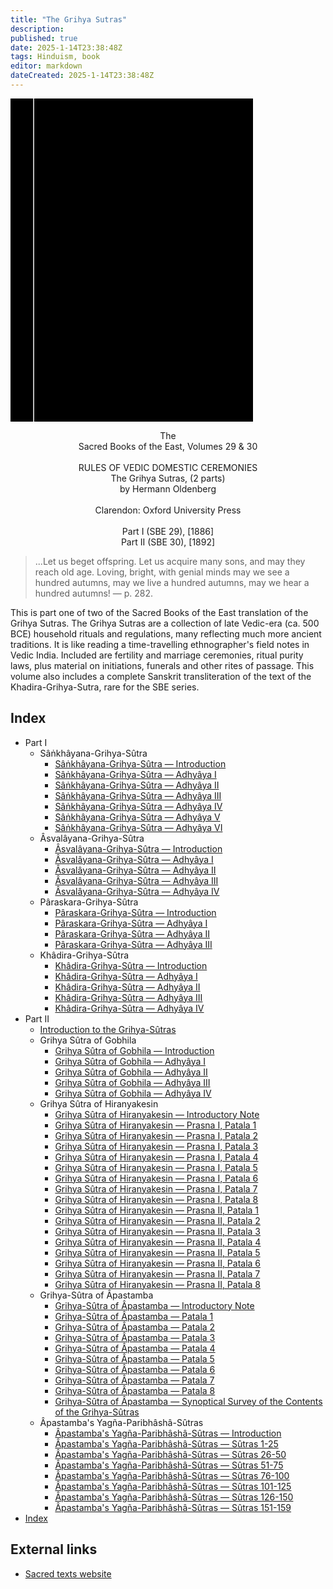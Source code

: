 ```yaml
---
title: "The Grihya Sutras"
description: 
published: true
date: 2025-1-14T23:38:48Z
tags: Hinduism, book
editor: markdown
dateCreated: 2025-1-14T23:38:48Z
---
```


<div class="urantiapedia-book-front urantiapedia-book-islam"><svg xmlns="http://www.w3.org/2000/svg" width="102.6mm" height="136.8mm" viewBox="0 0 102.6 136.8" version="1.1">	<g transform="translate(-7,-5)">		<rect width="9.6" height="136.8" x="7" y="5" />		<rect width="96.9" height="136.8" x="17" y="5" />		<text style="font-size:5px" x="61" y="22">Hermann Oldenberg (tr.)</text>		<text style="font-size:4px" x="61" y="125">1886-1892</text>		<text style="font-size:9px" x="61" y="60">The Grihya Sutras</text>		<text style="font-size:9px" x="61" y="70">(2 parts)</text>	</g></svg></div><p style="text-align:center;">The<br>Sacred Books of the East, Volumes 29 & 30<br><br>RULES OF VEDIC DOMESTIC CEREMONIES<br><span class="text-h3">The Grihya Sutras, (2 parts)</span><br><span class="text-h5">by Hermann Oldenberg</span><br><br>Clarendon: Oxford University Press<br><br>Part I (SBE 29), [1886]<br>Part II (SBE 30), [1892]<br></p>> ...Let us beget offspring.> Let us acquire many sons, and may they reach old age.> Loving, bright, with genial minds may we see a hundred autumns,> may we live a hundred autumns, may we hear a hundred autumns!> — p. 282.This is part one of two of the Sacred Books of the East translation of the Grihya Sutras. The Grihya Sutras are a collection of late Vedic-era (ca. 500 BCE) household rituals and regulations, many reflecting much more ancient traditions. It is like reading a time-travelling ethnographer's field notes in Vedic India. Included are fertility and marriage ceremonies, ritual purity laws, plus material on initiations, funerals and other rites of passage. This volume also includes a complete Sanskrit transliteration of the text of the Khadira-Grihya-Sutra, rare for the SBE series.
## Index

- Part I
	- Sâṅkhâyana-Grihya-Sûtra
		- [Sâṅkhâyana-Grihya-Sûtra — Introduction](/en/book/Hinduism/The_Grihya_Sutras/Sankhayana_Intro)
		- [Sâṅkhâyana-Grihya-Sûtra — Adhyâya I](/en/book/Hinduism/The_Grihya_Sutras/Sankhayana_1)
		- [Sâṅkhâyana-Grihya-Sûtra — Adhyâya II](/en/book/Hinduism/The_Grihya_Sutras/Sankhayana_2)
		- [Sâṅkhâyana-Grihya-Sûtra — Adhyâya III](/en/book/Hinduism/The_Grihya_Sutras/Sankhayana_3)
		- [Sâṅkhâyana-Grihya-Sûtra — Adhyâya IV](/en/book/Hinduism/The_Grihya_Sutras/Sankhayana_4)
		- [Sâṅkhâyana-Grihya-Sûtra — Adhyâya V](/en/book/Hinduism/The_Grihya_Sutras/Sankhayana_5)
		- [Sâṅkhâyana-Grihya-Sûtra — Adhyâya VI](/en/book/Hinduism/The_Grihya_Sutras/Sankhayana_6)
	- Âsvalâyana-Grihya-Sûtra
		- [Âsvalâyana-Grihya-Sûtra — Introduction](/en/book/Hinduism/The_Grihya_Sutras/Asvalayana_Intro)
		- [Âsvalâyana-Grihya-Sûtra — Adhyâya I](/en/book/Hinduism/The_Grihya_Sutras/Asvalayana_1)
		- [Âsvalâyana-Grihya-Sûtra — Adhyâya II](/en/book/Hinduism/The_Grihya_Sutras/Asvalayana_2)
		- [Âsvalâyana-Grihya-Sûtra — Adhyâya III](/en/book/Hinduism/The_Grihya_Sutras/Asvalayana_3)
		- [Âsvalâyana-Grihya-Sûtra — Adhyâya IV](/en/book/Hinduism/The_Grihya_Sutras/Asvalayana_4)
	- Pâraskara-Grihya-Sûtra
		- [Pâraskara-Grihya-Sûtra — Introduction](/en/book/Hinduism/The_Grihya_Sutras/Paraskara_Intro)
		- [Pâraskara-Grihya-Sûtra — Adhyâya I](/en/book/Hinduism/The_Grihya_Sutras/Paraskara_1)
		- [Pâraskara-Grihya-Sûtra — Adhyâya II](/en/book/Hinduism/The_Grihya_Sutras/Paraskara_2)
		- [Pâraskara-Grihya-Sûtra — Adhyâya III](/en/book/Hinduism/The_Grihya_Sutras/Paraskara_3)
	- Khâdira-Grihya-Sûtra
		- [Khâdira-Grihya-Sûtra — Introduction](/en/book/Hinduism/The_Grihya_Sutras/Khadira_Intro)
		- [Khâdira-Grihya-Sûtra — Adhyâya I](/en/book/Hinduism/The_Grihya_Sutras/Khadira_1)
		- [Khâdira-Grihya-Sûtra — Adhyâya II](/en/book/Hinduism/The_Grihya_Sutras/Khadira_2)
		- [Khâdira-Grihya-Sûtra — Adhyâya III](/en/book/Hinduism/The_Grihya_Sutras/Khadira_3)
		- [Khâdira-Grihya-Sûtra — Adhyâya IV](/en/book/Hinduism/The_Grihya_Sutras/Khadira_4)
- Part II
	- [Introduction to the Grihya-Sûtras](/en/book/Hinduism/The_Grihya_Sutras/Part_2_Introduction)
	- Grihya Sûtra of Gobhila
		- [Grihya Sûtra of Gobhila — Introduction](/en/book/Hinduism/The_Grihya_Sutras/Gobhila_Intro)
		- [Grihya Sûtra of Gobhila — Adhyâya I](/en/book/Hinduism/The_Grihya_Sutras/Gobhila_1)
		- [Grihya Sûtra of Gobhila — Adhyâya II](/en/book/Hinduism/The_Grihya_Sutras/Gobhila_2)
		- [Grihya Sûtra of Gobhila — Adhyâya III](/en/book/Hinduism/The_Grihya_Sutras/Gobhila_3)
		- [Grihya Sûtra of Gobhila — Adhyâya IV](/en/book/Hinduism/The_Grihya_Sutras/Gobhila_4)
	- Grihya Sûtra of Hiranyakesin
		- [Grihya Sûtra of Hiranyakesin — Introductory Note](/en/book/Hinduism/The_Grihya_Sutras/Hiranyakesin_1_Intro)
		- [Grihya Sûtra of Hiranyakesin — Prasna I, Patala 1](/en/book/Hinduism/The_Grihya_Sutras/Hiranyakesin_1_1)
		- [Grihya Sûtra of Hiranyakesin — Prasna I, Patala 2](/en/book/Hinduism/The_Grihya_Sutras/Hiranyakesin_1_2)
		- [Grihya Sûtra of Hiranyakesin — Prasna I, Patala 3](/en/book/Hinduism/The_Grihya_Sutras/Hiranyakesin_1_3)
		- [Grihya Sûtra of Hiranyakesin — Prasna I, Patala 4](/en/book/Hinduism/The_Grihya_Sutras/Hiranyakesin_1_4)
		- [Grihya Sûtra of Hiranyakesin — Prasna I, Patala 5](/en/book/Hinduism/The_Grihya_Sutras/Hiranyakesin_1_5)
		- [Grihya Sûtra of Hiranyakesin — Prasna I, Patala 6](/en/book/Hinduism/The_Grihya_Sutras/Hiranyakesin_1_6)
		- [Grihya Sûtra of Hiranyakesin — Prasna I, Patala 7](/en/book/Hinduism/The_Grihya_Sutras/Hiranyakesin_1_7)
		- [Grihya Sûtra of Hiranyakesin — Prasna I, Patala 8](/en/book/Hinduism/The_Grihya_Sutras/Hiranyakesin_1_8)
		- [Grihya Sûtra of Hiranyakesin — Prasna II, Patala 1](/en/book/Hinduism/The_Grihya_Sutras/Hiranyakesin_2_1)
		- [Grihya Sûtra of Hiranyakesin — Prasna II, Patala 2](/en/book/Hinduism/The_Grihya_Sutras/Hiranyakesin_2_2)
		- [Grihya Sûtra of Hiranyakesin — Prasna II, Patala 3](/en/book/Hinduism/The_Grihya_Sutras/Hiranyakesin_2_3)
		- [Grihya Sûtra of Hiranyakesin — Prasna II, Patala 4](/en/book/Hinduism/The_Grihya_Sutras/Hiranyakesin_2_4)
		- [Grihya Sûtra of Hiranyakesin — Prasna II, Patala 5](/en/book/Hinduism/The_Grihya_Sutras/Hiranyakesin_2_5)
		- [Grihya Sûtra of Hiranyakesin — Prasna II, Patala 6](/en/book/Hinduism/The_Grihya_Sutras/Hiranyakesin_2_6)
		- [Grihya Sûtra of Hiranyakesin — Prasna II, Patala 7](/en/book/Hinduism/The_Grihya_Sutras/Hiranyakesin_2_7)
		- [Grihya Sûtra of Hiranyakesin — Prasna II, Patala 8](/en/book/Hinduism/The_Grihya_Sutras/Hiranyakesin_2_8)
	- Grihya-Sûtra of Âpastamba
		- [Grihya-Sûtra of Âpastamba — Introductory Note](/en/book/Hinduism/The_Grihya_Sutras/Apastamba_Intro)
		- [Grihya-Sûtra of Âpastamba — Patala 1](/en/book/Hinduism/The_Grihya_Sutras/Apastamba_1)
		- [Grihya-Sûtra of Âpastamba — Patala 2](/en/book/Hinduism/The_Grihya_Sutras/Apastamba_2)
		- [Grihya-Sûtra of Âpastamba — Patala 3](/en/book/Hinduism/The_Grihya_Sutras/Apastamba_3)
		- [Grihya-Sûtra of Âpastamba — Patala 4](/en/book/Hinduism/The_Grihya_Sutras/Apastamba_4)
		- [Grihya-Sûtra of Âpastamba — Patala 5](/en/book/Hinduism/The_Grihya_Sutras/Apastamba_5)
		- [Grihya-Sûtra of Âpastamba — Patala 6](/en/book/Hinduism/The_Grihya_Sutras/Apastamba_6)
		- [Grihya-Sûtra of Âpastamba — Patala 7](/en/book/Hinduism/The_Grihya_Sutras/Apastamba_7)
		- [Grihya-Sûtra of Âpastamba — Patala 8](/en/book/Hinduism/The_Grihya_Sutras/Apastamba_8)
		- [Grihya-Sûtra of Âpastamba — Synoptical Survey of the Contents of the Grihya-Sûtras](/en/book/Hinduism/The_Grihya_Sutras/Apastamba_Survey)
	- Âpastamba's Yagña-Paribhâshâ-Sûtras
		- [Âpastamba's Yagña-Paribhâshâ-Sûtras — Introduction](/en/book/Hinduism/The_Grihya_Sutras/Paribhasha_Intro)
		- [Âpastamba's Yagña-Paribhâshâ-Sûtras — Sûtras 1-25](/en/book/Hinduism/The_Grihya_Sutras/Paribhasha_25)
		- [Âpastamba's Yagña-Paribhâshâ-Sûtras — Sûtras 26-50](/en/book/Hinduism/The_Grihya_Sutras/Paribhasha_50)
		- [Âpastamba's Yagña-Paribhâshâ-Sûtras — Sûtras 51-75](/en/book/Hinduism/The_Grihya_Sutras/Paribhasha_75)
		- [Âpastamba's Yagña-Paribhâshâ-Sûtras — Sûtras 76-100](/en/book/Hinduism/The_Grihya_Sutras/Paribhasha_100)
		- [Âpastamba's Yagña-Paribhâshâ-Sûtras — Sûtras 101-125](/en/book/Hinduism/The_Grihya_Sutras/Paribhasha_125)
		- [Âpastamba's Yagña-Paribhâshâ-Sûtras — Sûtras 126-150](/en/book/Hinduism/The_Grihya_Sutras/Paribhasha_150)
		- [Âpastamba's Yagña-Paribhâshâ-Sûtras — Sûtras 151-159](/en/book/Hinduism/The_Grihya_Sutras/Paribhasha_159)
- [Index](/en/book/Hinduism/The_Grihya_Sutras/Index)

## External links

- [Sacred texts website](https://archive.sacred-texts.com/hin/sbe29/index.htm)
